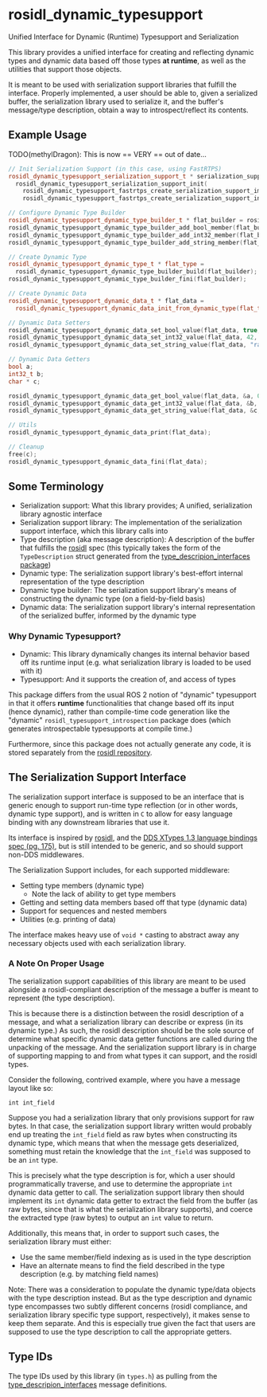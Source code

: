 # rosidl_dynamic_typesupport
Unified Interface for Dynamic (Runtime) Typesupport and Serialization

This library provides a unified interface for creating and reflecting dynamic types and dynamic data based off those types **at runtime**, as well as the utilities that support those objects.

It is meant to be used with serialization support libraries that fulfill the interface.
Properly implemented, a user should be able to, given a serialized buffer, the serialization library used to serialize it, and the buffer's message/type description, obtain a way to introspect/reflect its contents.

## Example Usage

TODO(methylDragon): This is now == VERY == out of date...

```cpp
// Init Serialization Support (in this case, using FastRTPS)
rosidl_dynamic_typesupport_serialization_support_t * serialization_support =
  rosidl_dynamic_typesupport_serialization_support_init(
    rosidl_dynamic_typesupport_fastrtps_create_serialization_support_impl(),
    rosidl_dynamic_typesupport_fastrtps_create_serialization_support_interface());

// Configure Dynamic Type Builder
rosidl_dynamic_typesupport_dynamic_type_builder_t * flat_builder = rosidl_dynamic_typesupport_dynamic_type_builder_init(serialization_support, "flat");
rosidl_dynamic_typesupport_dynamic_type_builder_add_bool_member(flat_builder, 0, "bool_field");
rosidl_dynamic_typesupport_dynamic_type_builder_add_int32_member(flat_builder, 1, "int32_field");
rosidl_dynamic_typesupport_dynamic_type_builder_add_string_member(flat_builder, 2, "string_field");

// Create Dynamic Type
rosidl_dynamic_typesupport_dynamic_type_t * flat_type =
  rosidl_dynamic_typesupport_dynamic_type_builder_build(flat_builder);
rosidl_dynamic_typesupport_dynamic_type_builder_fini(flat_builder);

// Create Dynamic Data
rosidl_dynamic_typesupport_dynamic_data_t * flat_data =
  rosidl_dynamic_typesupport_dynamic_data_init_from_dynamic_type(flat_type);

// Dynamic Data Setters
rosidl_dynamic_typesupport_dynamic_data_set_bool_value(flat_data, true, 0);
rosidl_dynamic_typesupport_dynamic_data_set_int32_value(flat_data, 42, 1);
rosidl_dynamic_typesupport_dynamic_data_set_string_value(flat_data, "rar", 2);

// Dynamic Data Getters
bool a;
int32_t b;
char * c;

rosidl_dynamic_typesupport_dynamic_data_get_bool_value(flat_data, &a, 0);  // true
rosidl_dynamic_typesupport_dynamic_data_get_int32_value(flat_data, &b, 1);  // 42
rosidl_dynamic_typesupport_dynamic_data_get_string_value(flat_data, &c, 2);  // "rar"

// Utils
rosidl_dynamic_typesupport_dynamic_data_print(flat_data);

// Cleanup
free(c);
rosidl_dynamic_typesupport_dynamic_data_fini(flat_data);

```

## Some Terminology

- Serialization support: What this library provides; A unified, serialization library agnostic interface
- Serialization support library: The implementation of the serialization support interface, which this library calls into
- Type description (aka message description): A description of the buffer that fulfills the [rosidl](https://design.ros2.org/articles/idl_interface_definition.html) spec (this typically takes the form of the `TypeDescription` struct generated from the [type_descripion_interfaces package](https://github.com/ros2/rcl_interfaces/tree/rolling/type_description_interfaces/msg))
- Dynamic type: The serialization support library's best-effort internal representation of the type description
- Dynamic type builder: The serialization support library's means of constructing the dynamic type (on a field-by-field basis)
- Dynamic data: The serialization support library's internal representation of the serialized buffer, informed by the dynamic type

### Why **Dynamic** Typesupport?

- Dynamic: This library dynamically changes its internal behavior based off its runtime input (e.g. what serialization library is loaded to be used with it)
- Typesupport: And it supports the creation of, and access of types

This package differs from the usual ROS 2 notion of "dynamic" typesupport in that it offers **runtime** functionalities that change based off its input (hence dynamic), rather than compile-time code generation like the "dynamic" `rosidl_typesupport_introspection` package does (which generates introspectable typesupports at compile time.)

Furthermore, since this package does not actually generate any code, it is stored separately from the [rosidl repository](https://github.com/ros2/rosidl).

## The Serialization Support Interface

The serialization support interface is supposed to be an interface that is generic enough to support run-time type reflection (or in other words, dynamic type support), and is written in `C` to allow for easy language binding with any downstream libraries that use it.

Its interface is inspired by [rosidl](https://design.ros2.org/articles/idl_interface_definition.html), and the [DDS XTypes 1.3 language bindings spec (pg. 175)](https://www.omg.org/spec/DDS-XTypes/1.3/PDF), but is still intended to be generic, and so should support non-DDS middlewares.

The Serialization Support includes, for each supported middleware:

- Setting type members (dynamic type)
  - Note the lack of ability to get type members
- Getting and setting data members based off that type (dynamic data)
- Support for sequences and nested members
- Utilities (e.g. printing of data)

The interface makes heavy use of `void *` casting to abstract away any necessary objects used with each serialization library.

### A Note On Proper Usage

The serialization support capabilities of this library are meant to be used alongside a rosidl-compliant description of the message a buffer is meant to represent (the type description).

This is because there is a distinction between the rosidl description of a message, and what a serialization library can describe or express (in its dynamic type.)
As such, the rosidl description should be the sole source of determine what specific dynamic data getter functions are called during the unpacking of the message.
And the serialization support library is in charge of supporting mapping to and from what types it can support, and the rosidl types.

Consider the following, contrived example, where you have a message layout like so:

```
int int_field
```

Suppose you had a serialization library that only provisions support for raw bytes.
In that case, the serialization support library written would probably end up treating the `int_field` field as raw bytes when constructing its dynamic type, which means that when the message gets deserialized, something must retain the knowledge that the `int_field` was supposed to be an `int` type.

This is precisely what the type description is for, which a user should programmatically traverse, and use to determine the appropriate `int` dynamic data getter to call.
The serialization support library then should implement its `int` dynamic data getter to extract the field from the buffer (as raw bytes, since that is what the serialization library supports), and coerce the extracted type (raw bytes) to output an `int` value to return.

Additionally, this means that, in order to support such cases, the serialization library must either:

- Use the same member/field indexing as is used in the type description
- Have an alternate means to find the field described in the type description (e.g. by matching field names)

Note: There was a consideration to populate the dynamic type/data objects with the type description instead.
But as the type description and dynamic type encompasses two subtly different concerns (rosidl compliance, and serialization library specific type support, respectively), it makes sense to keep them separate.
And this is especially true given the fact that users are supposed to use the type description to call the appropriate getters.

## Type IDs

The type IDs used by this library (in `types.h`) as pulling from the [type_descripion_interfaces](https://github.com/ros2/rcl_interfaces/tree/rolling/type_description_interfaces/msg) message definitions.
